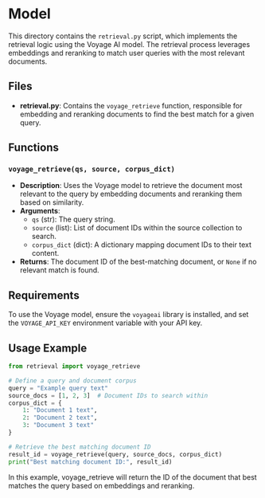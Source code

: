 # Model

This directory contains the `retrieval.py` script, which implements the retrieval logic using the Voyage AI model. The retrieval process leverages embeddings and reranking to match user queries with the most relevant documents.

## Files

- **retrieval.py**: Contains the `voyage_retrieve` function, responsible for embedding and reranking documents to find the best match for a given query.

## Functions

### `voyage_retrieve(qs, source, corpus_dict)`

- **Description**: Uses the Voyage model to retrieve the document most relevant to the query by embedding documents and reranking them based on similarity.
- **Arguments**:
  - `qs` (str): The query string.
  - `source` (list): List of document IDs within the source collection to search.
  - `corpus_dict` (dict): A dictionary mapping document IDs to their text content.
- **Returns**: The document ID of the best-matching document, or `None` if no relevant match is found.

## Requirements

To use the Voyage model, ensure the `voyageai` library is installed, and set the `VOYAGE_API_KEY` environment variable with your API key.

## Usage Example

```python
from retrieval import voyage_retrieve

# Define a query and document corpus
query = "Example query text"
source_docs = [1, 2, 3]  # Document IDs to search within
corpus_dict = {
    1: "Document 1 text",
    2: "Document 2 text",
    3: "Document 3 text"
}

# Retrieve the best matching document ID
result_id = voyage_retrieve(query, source_docs, corpus_dict)
print("Best matching document ID:", result_id)
```

In this example, voyage_retrieve will return the ID of the document that best matches the query based on embeddings and reranking.

